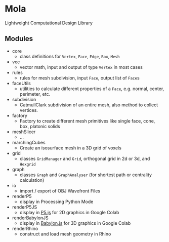 # Mola
Lightweight Computational Design Library

## Modules
- core
  - class definitions for `Vertex`, `Face`, `Edge`, `Box`, `Mesh`
- vec
  - vector math, input and output of type `Vertex` in most cases
- rules
  - rules for mesh subdivision, input `Face`, output list of `Face`s
- faceUtils
  - utilities to calculate different properties of a `Face`, e.g. normal, center, perimeter, etc.
- subdivision
  - CatmullClark subdivision of an entire mesh, also method to collect vertices.
- factory
  - Factory to create different mesh primitives like single face, cone, box, platonic solids
- meshSlicer
  - ...
- marchingCubes
  - Create an isosurface mesh in a 3D grid of voxels
- grid
  - classes `GridManager` and `Grid`, orthogonal grid in 2d or 3d, and `Hexgrid`
- graph
  - classes `Graph` and `GraphAnalyser` (for shortest path or centrality calculation)
- io
  - import / export of OBJ Wavefront Files
- renderP5
  - display in Processing Python Mode
- renderP5JS
  - display in [P5.js](http://p5js.org) for 2D graphics in Google Colab
- renderBabylonJS
  - display in [Babylon.js](https://www.babylonjs.com) for 3D graphics in Google Colab
- renderRhino
  - construct and load mesh geometry in Rhino

